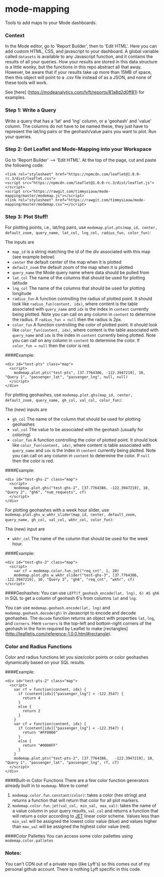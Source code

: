 # mode-mapping

Tools to add maps to your Mode dashboards.

### Context
In the Mode editor, go to 'Report Builder', then to 'Edit HTML'. Here you can add custom HTML, CSS, and javascript to your dashboard. A global variable called ```datasets``` is available to any Javascript function, and it contains the results of all your queries. How your results are stored in this data structure is a little wonky, but the functions in this repo abstract all that away. However, be aware that if your results take up more than 15MB of space, then this object will point to a .csv file instead of as a JSON, and none of these tools will work. 

See [here] (https://modeanalytics.com/lyft/reports/81a8d2d0ff81) for examples. 

### Step 1: Write a Query
Write a query that has a 'lat' and 'lng' column, or a 'geohash' and 'value' column. The columns do not have to be named these, they just have to represent the lat/lng pairs or the geohash/value pairs you want to plot. Run your queries.

### Step 2: Get Leaflet and Mode-Mapping into your Workspace
Go to 'Report Builder' --> 'Edit HTML'. At the top of the page, cut and paste the following code:

```
<link rel="stylesheet" href="https://npmcdn.com/leaflet@1.0.0-rc.3/dist/leaflet.css">
<script src="https://npmcdn.com/leaflet@1.0.0-rc.3/dist/leaflet.js"></script>
<script src="https://rawgit.com/timmysiauw/mode-mapping/master/modemap.js"></script>
<link rel="stylesheet" href="https://rawgit.com/timmysiauw/mode-mapping/master/modemap.css"></script>
```

### Step 3: Plot Stuff!

For plotting points, i.e., lat/lng pairs, use ```modemap.plot.pts(map_id, center, default_zoom, query_name, lat_col, lng_col, radius_fun, color_fun)```:

The inputs are
  * ```map_id``` is a string matching the id of the div associated with this map (see example below)
  * ```center``` the default center of the map when it is plotted
  * ```default_zoom``` the default zoom of the map when it is plotted
  * ```query_name``` the Mode query name where data should be pulled from
  * ```lat_col``` The name of the columns that should be used for plotting latitude
  * ```lng_col``` The name of the columns that should be used for plotting longitude
  * ```radius_fun``` A function controlling the radius of plotted point. It should look like ```radius_fun(content, idx)```, where content is the table associated with ```query_name``` and ```idx``` is the index in ```content``` currently being plotted. Note you can call on any column in ```content``` to determine the radius. If ```radius_fun = null``` then the radius is 2px.
  * ```color_fun``` A function controlling the color of plotted point. It should look like ```color_fun(content, idx)```, where content is the table associated with ```query_name``` and ```idx``` is the index in ```content``` currently being plotted. Note you can call on any column in ```content``` to determine the color. If ```color_fun = null``` then the color is red.

####Example:
```
<div id="test-pts" class="map">
  <script>
    modemap.plot.pts("test-pts", [37.7764386, -122.3947219], 10, "Query 1", "passenger_lat", "passenger_lng", null, null) 
  </script>
</div>
```

For plotting geohashes, use ```modemap.plot.ghs(map_id, center, default_zoom, query_name, gh_col, val_col, color_fun)```:

The (new) inputs are
  * ```gh_col``` The name of the column that should be used for plotting geohashes
  * ```val_col``` The value to be associated with the geohash (usually for coloring)
  * ```color_fun``` A function controlling the color of plotted point. It should look like ```color_fun(content, idx)```, where content is table associated with ```query_name``` and ```idx``` is the index in ```content``` currently being plotted. Note you can call on any column in ```content``` to determine the color. If ```null``` then the color is red.

####Example:
```
<div id="test-ghs-2" class="map">
  <script>
    modemap.plot.ghs("test-ghs-2", [37.7764386, -122.3947219], 10, "Query 2", "gh6", "num_requests", cf) 
  </script>
</div>
```

For plotting geohashes with a week hour slider, use ```modemap.plot.ghs_w_wkhr_slider(map_id, center, default_zoom, query_name, gh_col, val_col, wkhr_col, color_fun)```:

The (new) input are
 * ```wkhr_col``` The name of the column that should be used for the week hour. 
 
####Example:
```
<div id="test-ghs-3" class="map">
  <script>
    var cf = modemap.color.fun.jet("req_cnt", 1, 20)
    modemap.plot.ghs_w_wkhr_slider("test-ghs-3", [37.7764386, -122.3947219], 10, "Query 3", "gh6", "req_cnt", "wkhr", cf)
</script>
```

####Geohashes:
You can use ```LEFT(f_geohash_encode(lat, lng), 6) AS gh6``` in SQL to get a column of geohash 6's from columns ```lat``` and ```lng```. 

You can use ```modemap.geohash.encode(lat, lng)``` and ```modemap.geohash.decode(gh)``` in Javascript to encode and decode geohashes. The ```decode``` function returns an object with properties ```lat```, ```lng```, and ```corners```. Here ```corners``` is the top-left and bottom-right corners of the geohash in the form required by Leaflet to make [rectangles] (http://leafletjs.com/reference-1.0.0.html#rectangle). 

### Color and Radius Functions
Color and radius functions let you size/color points or color geohashes dynamically based on your SQL results. 

####Example:
```
<div id="test-pts-2" class="map">
  <script>
    var rf = function(content, idx) {
      if (content[idx]["passenger_lng"] < -122.3547) {
        return 4
      }
      else {
        return 2
      }
    }
    var cf = function(content, idx) {
      if (content[idx]["passenger_lng"] < -122.3547) {
        return "#FF0000"
      }
      else {
        return "#0000FF"
      }
    }
    modemap.plot.pts("test-pts-2", [37.7764386,   -122.3947219], 10, "Query 1", "passenger_lat", "passenger_lng", rf, cf) 
  </script>
</div>
```

####Built-in Color Functions
There are a few color function generators already built in to ```modemap```. More to come!

1. ```modemap.color.fun.constant(color)```: takes a color (hex string) and returns a function that will return that color for all plot markers. 
2. ```modemap.color.fun.jet(val_col, min_val, max_val)```: takes the name of a value column in your query results, ```val_col``` and returns a function that will return a color according to [JET](http://matlab.izmiran.ru/help/techdoc/ref/colormap.html) linear color scheme. Values less than ```min_val``` will be assigned the lowest color value (blue) and values higher than ```max_val``` will be assigned the highest color value (red). 

####Color Pallettes
You can access some color pallettes using ```modemap.color.palletes```

### Notes:
You can't CDN out of a private repo (like Lyft's) so this comes out of my personal github account. There is nothing Lyft specific in this code. 
